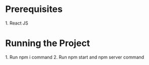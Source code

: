 <h1>Prerequisites</h1>
1. React JS

<h1> Running the Project </h1>
1. Run npm i command
2. Run npm start and npm server command 
